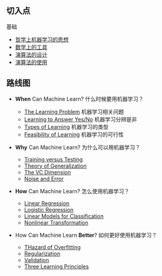 ## 切入点
基础
- [哲学上机器学习的思想](zxsx.md)
- [数学上的工具](sxgj.md)
- [演算法的设计](ysfsj.md)
- [演算法的使用](ysfsy.md)

## 路线图
 
- **When** Can Machine Learn? 什么时候要用机器学习？
  - [The Learning Problem](mlf01.md) 机器学习相关问题
  - [Learning to Answer Yes/No](mlf02.md) 机器学习分辨是非
  - [Types of Learning](mlf03.md) 机器学习的类型
  - [Feasibility of Learning](mlf04.md) 机器学习的可行性

- **Why** Can Machine Learn? 为什么可以用机器学习？
  - [Training versus Testing](mlf05.md)
  - [Theory of Generalization](mlf06.md)
  - [The VC Dimension](mlf07.md)
  - [Noise and Error](mlf08.md)
  
- **How** Can Machine Learn? 怎么使用机器学习？
  - [Linear Regression](mlf09.md)
  - [Logistic Regression](mlf10.md)
  - [Linear Models for Classification](mlf11.md)
  - [Nonlinear Transformation](mlf12.md)
  
- How Can Machine Learn **Better**? 如何更好使用机器学习？
  - [THazard of Overfitting](mlf13.md)
  - [Regularization](mlf14.md)
  - [Validation](mlf15.md)
  - [Three Learning Principles](mlf16.md)
